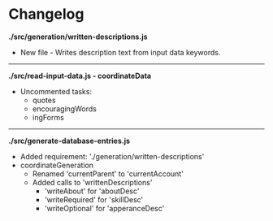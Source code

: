 # Changelog

**./src/generation/written-descriptions.js**
* New file - Writes description text from input data keywords.

---

**./src/read-input-data.js - coordinateData**
* Uncommented tasks:
	* quotes
	* encouragingWords
	* ingForms

---

**./src/generate-database-entries.js**
* Added requirement: './generation/written-descriptions'
* coordinateGeneration
	* Renamed 'currentParent' to 'currentAccount'
	* Added calls to 'writtenDescriptions'
		* 'writeAbout' for 'aboutDesc'
		* 'writeRequired' for 'skillDesc'
		* 'writeOptional' for 'apperanceDesc'
